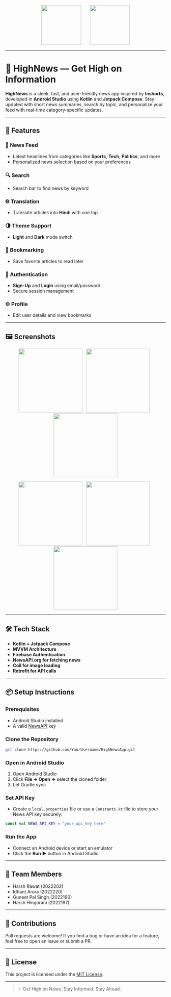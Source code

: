 <p align="center">
  <img src="https://github.com/Guneet-Pal-Singh/HighNewsApp/raw/main/assets/logo.png" height="125"/>
  &nbsp;&nbsp;&nbsp;&nbsp;&nbsp;
  <img src="https://github.com/Guneet-Pal-Singh/HighNewsApp/raw/main/assets/text_highnews.png" height="125"/>
</p>

---

# 📱 HighNews — Get High on Information

**HighNews** is a sleek, fast, and user-friendly news app inspired by **Inshorts**, developed in **Android Studio** using **Kotlin** and **Jetpack Compose**. Stay updated with short news summaries, search by topic, and personalize your feed with real-time category-specific updates.

---

## 🚀 Features

### 📰 News Feed
- Latest headlines from categories like **Sports**, **Tech**, **Politics**, and more
- Personalized news selection based on your preferences

### 🔍 Search
- Search bar to find news by keyword

### 🌐 Translation
- Translate articles into **Hindi** with one tap

### 🌗 Theme Support
- **Light** and **Dark** mode switch

### 🔖 Bookmarking
- Save favorite articles to read later

### 👤 Authentication
- **Sign-Up** and **Login** using email/password
- Secure session management

### ⚙️ Profile
- Edit user details and view bookmarks

---

## 🖼️ Screenshots

<p align="center">
  <img src="https://github.com/Guneet-Pal-Singh/HighNewsApp/raw/main/assets/signup_screen.jpg" width="200"/>
  &nbsp;
  <img src="https://github.com/Guneet-Pal-Singh/HighNewsApp/raw/main/assets/login_screen.jpg" width="200"/>
  &nbsp;
  <img src="https://github.com/Guneet-Pal-Singh/HighNewsApp/raw/main/assets/news_screen.jpg" width="200"/>
</p>

<p align="center">
  <img src="https://github.com/Guneet-Pal-Singh/HighNewsApp/raw/main/assets/translation.jpg" width="200"/>
  &nbsp;
  <img src="https://github.com/Guneet-Pal-Singh/HighNewsApp/raw/main/assets/profile.jpg" width="200"/>
  &nbsp;
  <img src="https://github.com/Guneet-Pal-Singh/HighNewsApp/raw/main/assets/search.jpg" width="200"/>
</p>

---

## 🛠️ Tech Stack

- **Kotlin + Jetpack Compose**
- **MVVM Architecture**
- **Firebase Authentication**
- **NewsAPI.org for fetching news**
- **Coil for image loading**
- **Retrofit for API calls**

---

## 📦 Setup Instructions

### Prerequisites

- Android Studio installed
- A valid [NewsAPI](https://newsapi.org/) key

### Clone the Repository

```bash
git clone https://github.com/YourUsername/HighNewsApp.git
```

### Open in Android Studio

1. Open Android Studio
2. Click **File → Open →** select the cloned folder
3. Let Gradle sync

### Set API Key

- Create a `local.properties` file or use a `Constants.kt` file to store your News API key securely:

```kotlin
const val NEWS_API_KEY = "your_api_key_here"
```

### Run the App

- Connect an Android device or start an emulator
- Click the **Run** ▶️ button in Android Studio

---

## 👥 Team Members

- Harsh Rawat (2022202)
- Idhant Arora (2022220)  
- Guneet Pal Singh (2022190)  
- Harsh Hingorani (2022197)

---

## 🤝 Contributions

Pull requests are welcome! If you find a bug or have an idea for a feature, feel free to open an issue or submit a PR.

---

## 📄 License

This project is licensed under the [MIT License](LICENSE).

---

> ✨ Get High on News. Stay Informed. Stay Ahead.
